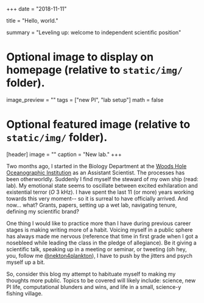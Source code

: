 +++
date = "2018-11-11"

title = "Hello, world."

summary = "Leveling up: welcome to independent scientific position"

# Optional image to display on homepage (relative to `static/img/` folder).
image_preview = ""
tags = ["new PI", "lab setup"]
math = false

# Optional featured image (relative to `static/img/` folder).
[header]
image = ""
caption = "New lab."
+++

Two months ago, I started in the Biology Department at the [Woods Hole Oceanographic Institution](whoi.edu) as an Assistant Scientist. The processes has been otherworldly. Suddenly I find myself the steward of my own ship (read: lab). My emotional state seems to oscillate between excited exhilaration and existential terror (*O* 3 kHz). I have spent the last 11 (or more) years working towards this very moment-- so it is surreal to have officially arrived. And now... what? Grants, papers, setting up a wet lab, navigating tenure, defining my scientific brand?

One thing I would like to practice more than I have during previous career stages is making writing more of a habit. Voicing myself in a public sphere has always made me nervous (reference that time in first grade when I got a nosebleed while leading the class in the pledge of allegiance). Be it giving a scientific talk, speaking up in a meeting or seminar, or tweeting (oh hey, you, follow me [@nekton4plankton](https://twitter.com/intent/user?screen_name=nekton4plankton)), I have to push by the jitters and psych myself up a bit.

So, consider this blog my attempt to habituate myself to making my thoughts more public. Topics to be covered will likely include: science, new PI life, computational blunders and wins, and life in a small, science-y fishing village.  
